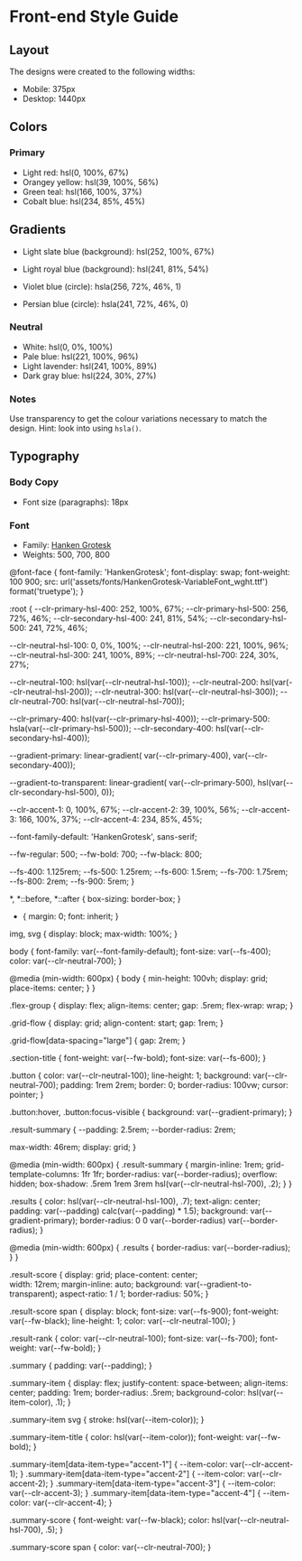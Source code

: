 # Front-end Style Guide

## Layout

The designs were created to the following widths:

- Mobile: 375px
- Desktop: 1440px

## Colors

### Primary

- Light red: hsl(0, 100%, 67%)
- Orangey yellow: hsl(39, 100%, 56%)
- Green teal: hsl(166, 100%, 37%)
- Cobalt blue: hsl(234, 85%, 45%)

## Gradients

- Light slate blue (background): hsl(252, 100%, 67%)
- Light royal blue (background): hsl(241, 81%, 54%)

- Violet blue (circle): hsla(256, 72%, 46%, 1)
- Persian blue (circle): hsla(241, 72%, 46%, 0)



### Neutral

- White: hsl(0, 0%, 100%)
- Pale blue: hsl(221, 100%, 96%)
- Light lavender: hsl(241, 100%, 89%)
- Dark gray blue: hsl(224, 30%, 27%)

### Notes

Use transparency to get the colour variations necessary to match the design. Hint: look into using `hsla()`.

## Typography

### Body Copy

- Font size (paragraphs): 18px

### Font

- Family: [Hanken Grotesk](https://fonts.google.com/specimen/Hanken+Grotesk)
- Weights: 500, 700, 800


@font-face {
  font-family: 'HankenGrotesk';
  font-display: swap;
  font-weight: 100 900;
  src: url('assets/fonts/HankenGrotesk-VariableFont_wght.ttf') 
       format('truetype');
}

:root {
  --clr-primary-hsl-400: 252, 100%, 67%;
  --clr-primary-hsl-500: 256, 72%, 46%;
  --clr-secondary-hsl-400: 241, 81%, 54%;
  --clr-secondary-hsl-500: 241, 72%, 46%;

  --clr-neutral-hsl-100: 0, 0%, 100%;
  --clr-neutral-hsl-200: 221, 100%, 96%;
  --clr-neutral-hsl-300: 241, 100%, 89%;
  --clr-neutral-hsl-700: 224, 30%, 27%;

  --clr-neutral-100: hsl(var(--clr-neutral-hsl-100));
  --clr-neutral-200: hsl(var(--clr-neutral-hsl-200));
  --clr-neutral-300: hsl(var(--clr-neutral-hsl-300));
  --clr-neutral-700: hsl(var(--clr-neutral-hsl-700));


  --clr-primary-400: hsl(var(--clr-primary-hsl-400));
  --clr-primary-500: hsla(var(--clr-primary-hsl-500));
  --clr-secondary-400: hsl(var(--clr-secondary-hsl-400));

  --gradient-primary: linear-gradient(
      var(--clr-primary-400), 
      var(--clr-secondary-400));

  --gradient-to-transparent: linear-gradient(
      var(--clr-primary-500),
      hsl(var(--clr-secondary-hsl-500), 0));

  --clr-accent-1: 0, 100%, 67%;
  --clr-accent-2: 39, 100%, 56%;
  --clr-accent-3: 166, 100%, 37%;
  --clr-accent-4: 234, 85%, 45%;

  --font-family-default: 'HankenGrotesk', sans-serif;

  --fw-regular: 500;
  --fw-bold: 700;
  --fw-black: 800;

  --fs-400: 1.125rem;
  --fs-500: 1.25rem;
  --fs-600: 1.5rem;
  --fs-700: 1.75rem;
  --fs-800: 2rem;
  --fs-900: 5rem;
}

*,
*::before,
*::after {
  box-sizing: border-box;
}

* {
  margin: 0;
  font: inherit;
}

img,
svg {
  display: block;
  max-width: 100%;
}

body { 
  font-family: var(--font-family-default);
  font-size: var(--fs-400);
  color: var(--clr-neutral-700);
}

@media (min-width: 600px) {
  body {
    min-height: 100vh;
    display: grid;
    place-items: center;
  }
}

.flex-group {
  display: flex;
  align-items: center;
  gap: .5rem;
  flex-wrap: wrap;
}

.grid-flow {
  display: grid;
  align-content: start;
  gap: 1rem;
}

.grid-flow[data-spacing="large"] {
  gap: 2rem;
}

.section-title {
  font-weight: var(--fw-bold);
  font-size: var(--fs-600);
}

.button {
  color: var(--clr-neutral-100); 
  line-height: 1;
  background: var(--clr-neutral-700);
  padding: 1rem 2rem;
  border: 0;
  border-radius: 100vw;
  cursor: pointer;
}

.button:hover,
.button:focus-visible {
  background: var(--gradient-primary);
}

.result-summary {
  --padding: 2.5rem;
  --border-radius: 2rem;

  max-width: 46rem;
  display: grid;
}

@media (min-width: 600px) {
  .result-summary {
    margin-inline: 1rem;
    grid-template-columns: 1fr 1fr;
    border-radius: var(--border-radius);
    overflow: hidden;
    box-shadow: .5rem 1rem 3rem 
      hsl(var(--clr-neutral-hsl-700), .2);
  }
}

.results {
  color: hsl(var(--clr-neutral-hsl-100), .7);
  text-align: center;
  padding: 
    var(--padding) calc(var(--padding) * 1.5);
  background: var(--gradient-primary);
  border-radius: 
    0 0 var(--border-radius) var(--border-radius);
}

@media (min-width: 600px) {
  .results {
    border-radius: var(--border-radius);
  }
}

.result-score {
  display: grid;
  place-content: center;  
  width: 12rem;
  margin-inline: auto;
  background: var(--gradient-to-transparent);
  aspect-ratio: 1 / 1;
  border-radius: 50%;
}

.result-score span {
  display: block;
  font-size: var(--fs-900); 
  font-weight: var(--fw-black);
  line-height: 1;
  color: var(--clr-neutral-100); 
}

.result-rank {
  color: var(--clr-neutral-100);
  font-size: var(--fs-700);
  font-weight: var(--fw-bold);
}

.summary {
  padding: var(--padding);
}

.summary-item {
  display: flex;
  justify-content: space-between;
  align-items: center;
  padding: 1rem;
  border-radius: .5rem;
  background-color: hsl(var(--item-color), .1);
}

.summary-item svg {
  stroke: hsl(var(--item-color));
}

.summary-item-title {
  color: hsl(var(--item-color));
  font-weight: var(--fw-bold);
} 

.summary-item[data-item-type="accent-1"] {
  --item-color: var(--clr-accent-1);
}
.summary-item[data-item-type="accent-2"] {
  --item-color: var(--clr-accent-2);
}
.summary-item[data-item-type="accent-3"] {
  --item-color: var(--clr-accent-3);
}
.summary-item[data-item-type="accent-4"] {
  --item-color: var(--clr-accent-4);
}

.summary-score {
  font-weight: var(--fw-black);
  color: hsl(var(--clr-neutral-hsl-700), .5);
}

.summary-score span {
  color: var(--clr-neutral-700);
}
